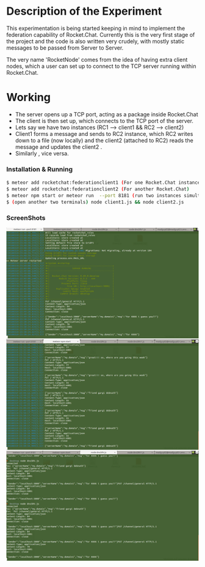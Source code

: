 # Description of the Experiment

This experimentation is being started keeping in mind to implement the federation capability of Rocket.Chat. Currently this is the very first stage of the project and the code is also written very crudely, with mostly static messages to be passed from Server to Server.

The very name 'RocketNode' comes from the idea of having extra client nodes, which a user can set up to connect to the TCP server running within Rocket.Chat.


# Working

  - The server opens up a TCP port, acting as a package inside Rocket.Chat
  - The client is then set up, which connects to the TCP port of the server.
  - Lets say we have two instances (RC1 --> client1 &&  RC2  --> client2)
  - Client1 forms a message and sends to RC2 instance, which RC2 writes down to a file (now locally) and the client2 (attached to RC2) reads the message and updates the client2 .
  - Similarly , vice versa.


### Installation & Running

```sh
$ meteor add rocketchat:federationclient1 (For one Rocket.Chat instance)
$ meteor add rocketchat:federationclient2 (For another Rocket.Chat)
$ meteor npm start or meteor run  --port 8181 (run two instances simultaneously)
$ (open another two terminals) node client1.js && node client2.js
```


### ScreenShots

![ScreenShot-1](https://github.com/madguy02/RocketNode/blob/develop/screenshot-1.png)
![ScreenShot-2](https://github.com/madguy02/RocketNode/blob/develop/screenshot-2.png)
![ScreenShot-3](https://github.com/madguy02/RocketNode/blob/develop/screenshot-3.png)

